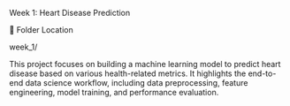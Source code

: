 Week 1: Heart Disease Prediction

📂 Folder Location

week_1/

This project focuses on building a machine learning model to predict heart disease based on various health-related metrics. It highlights the end-to-end data science workflow, including data preprocessing, feature engineering, model training, and performance evaluation.